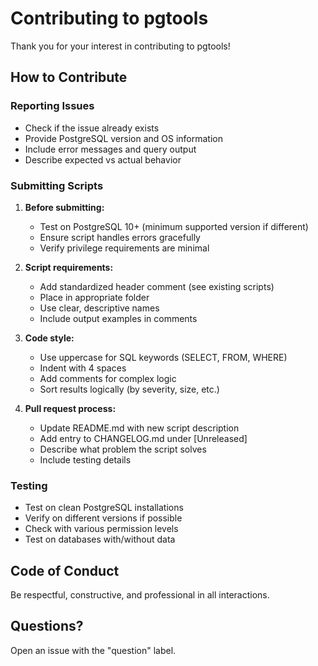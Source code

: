 # Contributing to pgtools

Thank you for your interest in contributing to pgtools!

## How to Contribute

### Reporting Issues
- Check if the issue already exists
- Provide PostgreSQL version and OS information
- Include error messages and query output
- Describe expected vs actual behavior

### Submitting Scripts

1. **Before submitting:**
   - Test on PostgreSQL 10+ (minimum supported version if different)
   - Ensure script handles errors gracefully
   - Verify privilege requirements are minimal

2. **Script requirements:**
   - Add standardized header comment (see existing scripts)
   - Place in appropriate folder
   - Use clear, descriptive names
   - Include output examples in comments

3. **Code style:**
   - Use uppercase for SQL keywords (SELECT, FROM, WHERE)
   - Indent with 4 spaces
   - Add comments for complex logic
   - Sort results logically (by severity, size, etc.)

4. **Pull request process:**
   - Update README.md with new script description
   - Add entry to CHANGELOG.md under [Unreleased]
   - Describe what problem the script solves
   - Include testing details

### Testing
- Test on clean PostgreSQL installations
- Verify on different versions if possible
- Check with various permission levels
- Test on databases with/without data

## Code of Conduct

Be respectful, constructive, and professional in all interactions.

## Questions?

Open an issue with the "question" label.
